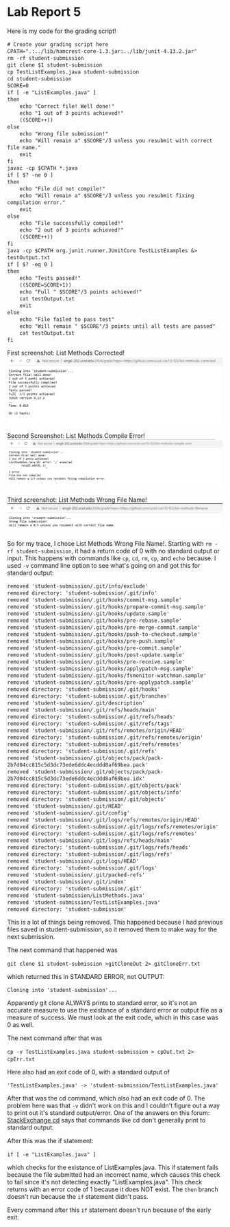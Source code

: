 # Lab Report 5
Here is my code for the grading script!

```
# Create your grading script here
CPATH=".:../lib/hamcrest-core-1.3.jar:../lib/junit-4.13.2.jar"
rm -rf student-submission
git clone $1 student-submission
cp TestListExamples.java student-submission
cd student-submission
SCORE=0
if [ -e "ListExamples.java" ]
then
    echo "Correct file! Well done!"
    echo "1 out of 3 points achieved!"
    ((SCORE++))
else
    echo "Wrong file submission!"
    echo "Will remain a" $SCORE"/3 unless you resubmit with correct file name."
    exit
fi
javac -cp $CPATH *.java
if [ $? -ne 0 ]
then
    echo "File did not compile!"
    echo "Will remain a" $SCORE"/3 unless you resubmit fixing compilation error."
    exit
else
    echo "File successfully compiled!"
    echo "2 out of 3 points achieved!"
    ((SCORE++))
fi
java -cp $CPATH org.junit.runner.JUnitCore TestListExamples &> testOutput.txt
if [ $? -eq 0 ]
then
    echo "Tests passed!"
    ((SCORE=SCORE+1))
    echo "Full " $SCORE"/3 points achieved!"
    cat testOutput.txt
    exit
else
    echo "File failed to pass test"
    echo "Will remain " $SCORE"/3 points until all tests are passed"
    cat testOutput.txt
fi
```

First screenshot: List Methods Corrected!
![ListCorrected](Lab-Report-2-Pictures\ListMethodsCorrectedBrowserOutput.png)

Second Screenshot: List Methods Compile Error!
![CompileError](Lab-Report-2-Pictures\ListMethodsCompileErrorOutput.png)

Third screenshot: List Methods Wrong File Name!
![WrongFileName](Lab-Report-2-Pictures\WrongFileNameBrowserOutput.png)

So for my trace, I chose List Methods Wrong File Name!. Starting with `rm -rf student-submission`, it had a return code of 0 with no standard output or input. This happens with commands like `cp`, `cd`, `rm`, `cp`, and `echo` because. I used `-v` command line option to see what's going on and got this for standard output:
```
removed 'student-submission/.git/info/exclude'
removed directory: 'student-submission/.git/info'
removed 'student-submission/.git/hooks/commit-msg.sample'
removed 'student-submission/.git/hooks/prepare-commit-msg.sample'
removed 'student-submission/.git/hooks/update.sample'
removed 'student-submission/.git/hooks/pre-rebase.sample'
removed 'student-submission/.git/hooks/pre-merge-commit.sample'
removed 'student-submission/.git/hooks/push-to-checkout.sample'
removed 'student-submission/.git/hooks/pre-push.sample'
removed 'student-submission/.git/hooks/pre-commit.sample'
removed 'student-submission/.git/hooks/post-update.sample'
removed 'student-submission/.git/hooks/pre-receive.sample'
removed 'student-submission/.git/hooks/applypatch-msg.sample'
removed 'student-submission/.git/hooks/fsmonitor-watchman.sample'
removed 'student-submission/.git/hooks/pre-applypatch.sample'
removed directory: 'student-submission/.git/hooks'
removed directory: 'student-submission/.git/branches'
removed 'student-submission/.git/description'
removed 'student-submission/.git/refs/heads/main'
removed directory: 'student-submission/.git/refs/heads'
removed directory: 'student-submission/.git/refs/tags'
removed 'student-submission/.git/refs/remotes/origin/HEAD'
removed directory: 'student-submission/.git/refs/remotes/origin'
removed directory: 'student-submission/.git/refs/remotes'
removed directory: 'student-submission/.git/refs'
removed 'student-submission/.git/objects/pack/pack-2b7d04cc815c5d3dc73ede6ddc4ecddd8af69bea.pack'
removed 'student-submission/.git/objects/pack/pack-2b7d04cc815c5d3dc73ede6ddc4ecddd8af69bea.idx'
removed directory: 'student-submission/.git/objects/pack'
removed directory: 'student-submission/.git/objects/info'
removed directory: 'student-submission/.git/objects'
removed 'student-submission/.git/HEAD'
removed 'student-submission/.git/config'
removed 'student-submission/.git/logs/refs/remotes/origin/HEAD'
removed directory: 'student-submission/.git/logs/refs/remotes/origin'
removed directory: 'student-submission/.git/logs/refs/remotes'
removed 'student-submission/.git/logs/refs/heads/main'
removed directory: 'student-submission/.git/logs/refs/heads'
removed directory: 'student-submission/.git/logs/refs'
removed 'student-submission/.git/logs/HEAD'
removed directory: 'student-submission/.git/logs'
removed 'student-submission/.git/packed-refs'
removed 'student-submission/.git/index'
removed directory: 'student-submission/.git'
removed 'student-submission/ListMethods.java'
removed 'student-submission/TestListExamples.java'
removed directory: 'student-submission'
```

This is a lot of things being removed. This happened because I had previous files saved in student-submission, so it removed them to make way for the next submission.

The next command that happened was 

`git clone $1 student-submission >gitCloneOut 2> gitCloneErr.txt` 

which returned this in STANDARD ERROR, not OUTPUT:
```
Cloning into 'student-submission'... 
```
Apparently git clone ALWAYS prints to standard error, so it's not an accurate measure to use the existance of a standard error or output file as a measure of success. We must look at the exit code, which in this case was 0 as well.

The next command after that was 

`cp -v TestListExamples.java student-submission > cpOut.txt 2> cpErr.txt`

Here also had an exit code of 0, with a standard output of 

```
'TestListExamples.java' -> 'student-submission/TestListExamples.java'
```

After that was the cd command, which also had an exit code of 0. The problem here was that `-v` didn't work on this and I couldn't figure out a way to print out it's standard output/error. One of the answers on this forum: [StackExchange cd](https://unix.stackexchange.com/questions/259972/why-does-the-cd-command-handle-stdin-different-than-other-commands#:~:text=The%20cd%20command%20is%20similar,cases%20like%20when%20using%20CDPATH%20.)
says that commands like cd don't generally print to standard output. 

After this was the if statement:

`if [ -e "ListExamples.java" ]`

which checks for the existance of ListExamples.java. This if statement fails because the file submitted had an incorrect name, which causes this check to fail since it's not detecting exactly "ListExamples.java". This check returns with an error code of 1 because it does NOT exist. The `then` branch doesn't run because the `if` statement didn't pass.

Every command after this `if` statement doesn't run because of the early exit. 